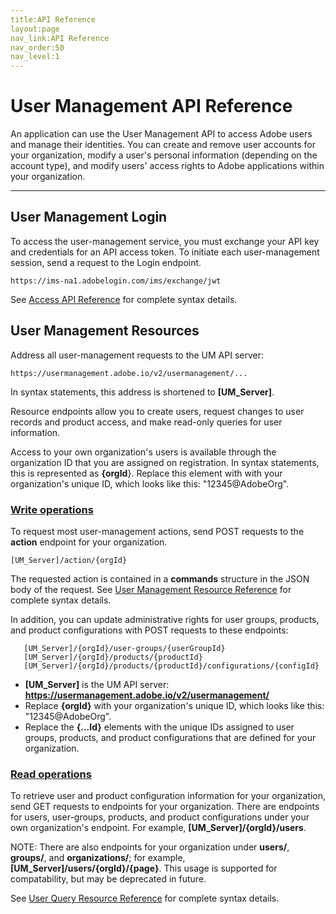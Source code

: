 ```yaml
---
title:API Reference
layout:page
nav_link:API Reference
nav_order:50
nav_level:1
---
```


# User Management API Reference

An application can use the User Management API to access Adobe users and manage their identities. You can create and remove user accounts for your organization, modify a user's personal information (depending on the account type), and modify users' access rights to Adobe applications within your organization.

***

## User Management Login

To access the user-management service, you must exchange your API key and credentials for an API access token. To initiate each user-management session, send a request to the Login endpoint.

```
https://ims-na1.adobelogin.com/ims/exchange/jwt
```

See [Access API Reference](ConnectAPIRef.md) for complete syntax details.

## User Management Resources

Address all user-management requests to the UM API server:

```
https://usermanagement.adobe.io/v2/usermanagement/...
```

In syntax statements, this address is shortened to **[UM_Server]**.

Resource endpoints allow you to create users, request changes to user records and product access, and make read-only queries for user information.

Access to your own organization's users is available through the organization ID that you are assigned on registration. In syntax statements, this is represented as **{orgId**}. Replace this element with with your organization's unique ID, which looks like this: "12345@AdobeOrg".

### [Write operations](ManageRef.md)

To request most user-management actions, send POST requests to the **action** endpoint for your organization.

```
[UM_Server]/action/{orgId}
```

The requested action is contained in a **commands** structure in the JSON body of the request. See [User Management Resource Reference](ManageRef.md) for complete syntax details.

In addition, you can update administrative rights for user groups, products, and product configurations with POST requests to these endpoints:

```
   [UM_Server]/{orgId}/user-groups/{userGroupId}
   [UM_Server]/{orgId}/products/{productId}
   [UM_Server]/{orgId}/products/{productId}/configurations/{configId}
```

* **[UM_Server]** is the UM API server: **https://usermanagement.adobe.io/v2/usermanagement/**
* Replace **{orgId}** with your organization's unique ID, which looks like this: "12345@AdobeOrg".
* Replace the **{...Id}** elements with the unique IDs assigned to user groups, products, and product configurations that are defined for your organization.

### [Read operations](QueryRef.md)

To retrieve user and product configuration information for your organization, send GET requests to endpoints for your organization. There are endpoints for users, user-groups, products, and product configurations under your own organization's endpoint. For example, **[UM_Server]/{orgId}/users**.

NOTE: There are also endpoints for your organization under **users/**, **groups/**, and **organizations/**; for example, **[UM_Server]/users/{orgId}/{page}**. This usage is supported for compatability, but may be deprecated in future.

See [User Query Resource Reference](QueryRef.md) for complete syntax details.

